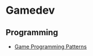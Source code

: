 # Gamedev

## Programming

* [Game Programming Patterns](http://gameprogrammingpatterns.com/contents.html)
